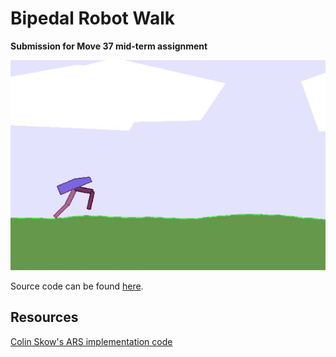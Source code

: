 # Bipedal Robot Walk

**Submission for Move 37 mid-term assignment**

![](additional/images/trained.gif)

Source code can be found [here](https://github.com/johannesharmse/bipedal_robot_walk/blob/master/src/bipedal.py).

## Resources

[Colin Skow's ARS implementation code](https://github.com/colinskow/move37/blob/master/ars/ars.py)